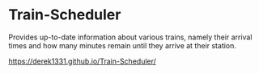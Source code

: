 # Train-Scheduler

Provides up-to-date information about various trains, namely their arrival times and how many minutes remain until they arrive at their station.

https://derek1331.github.io/Train-Scheduler/
